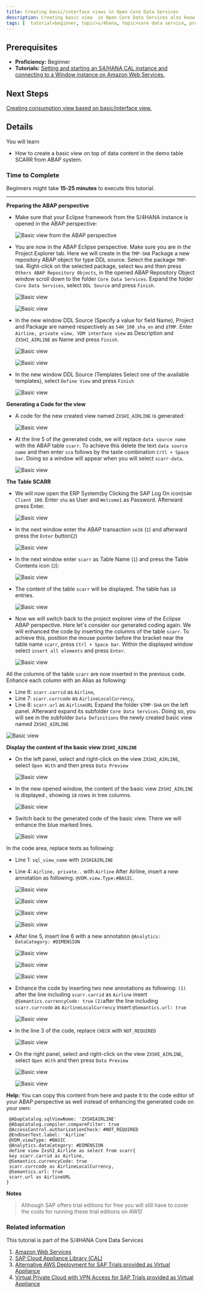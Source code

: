 ```yaml
---
title: Creating basic/interface views in Open Core Data Services
description: Creating basic view  in Open Core Data Services also know as interface view
tags: [  tutorial>beginner, topic>s/4hana, topic>core data service, products>sap-s/4 hana on-premise ]
---
```

## Prerequisites  
 - **Proficiency:** Beginner
 - **Tutorials:** [Setting and starting an S4/HANA CAL instance and connecting to a Window instance on Amazon Web Services. ](http://go.sap.com/developer/tutorials/hana-setup-cloud.html)

## Next Steps
[Creating consumption view based on basic/interface view. ](http://go.sap.com/developer/tutorials/s4hana-cds-creating-consumption-view.html)


## Details
You will learn  
- How to create a basic view on top of data content in the  demo table SCARR from ABAP system.

### Time to Complete
 Beginners might take **15-25 minutes** to execute this tutorial.

---

**Preparing the ABAP perspective**

- Make sure that your Eclipse framework from the S/4HANA instance is opened in the ABAP perspective:

     ![Basic view from the ABAP perspective](BasicView1_Abapperspective.png)

- You are now in the ABAP Eclipse perspective. Make sure you are in the Project Explorer tab. Here we will create in the `TMP-SHA` Package a new repository ABAP object for type DDL source.
Select the package `TMP-SHA`. Right-click on the selected package, select `New` and then press `Others ABAP Repository Objects`, in the opened  ABAP Repository Object window scroll down to the folder `Core Data Services`. Expand the folder `Core Data Services`, select `DDL Source` and press `Finish`.  

    ![ Basic view](BasicView2.png)

    ![Basic view](BasicView3.png)

- In the new window DDL Source (Specify a value for field Name), Project and Package are named respectively as `S4H_100_sha_en` and `$TMP`. Enter `Airline, private view, VDM interface view`  as Description and `ZXSHI_AIRLINE` as Name and press `Finish`.

    ![Basic view](BasicView4.png)

    ![Basic view](BasicView5.png)

- In the new window DDL Source (Templates Select one of the available templates), select `Define View` and press `Finish`

    ![Basic view](BasicView6.png)

**Generating a Code for the view**

- A code for the new created view named `ZXSHI_AIRLINE` is generated:

    ![Basic view](BasicView7.png)

- At the line 5 of the generated code, we will replace `data source name` with the ABAP table `scarr`.  To achieve this delete  the text `data source name` and then enter `sca` follows by the taste combination `Crtl + Space bar`. Doing so a window will appear when you will select `scarr-data`.

    ![Basic view](BasicView8.png)

**The Table SCARR**
- We will now open the ERP System(by Clicking the SAP Log On icon)`S4H Client 100`.
Enter `sha` as User and `Welcome1` as Password. Afterward press Enter.

   ![Basic view](BasicView9.png)   

- In the next window enter the  ABAP transaction `se16` (`1`) and afterward press the `Enter` button(`2`)

   ![Basic view](BasicView10.png)

- In the next window enter `scarr` as Table Name (`1`) and press the Table Contents icon (`2`):

    ![Basic view](BasicView11.png)

- The content of the table `scarr` will be displayed. The table has `18` entries.

    ![Basic view](BasicView12.png)
- Now we will switch back to the project explorer view of the Eclipse ABAP perspective. Here let's consider our generated coding again. We will enhanced the code by inserting the columns of the table `scarr`. To achieve this, position the mouse pointer before the bracket near the table name `scarr`, press `Ctrl + Space bar`. Within the displayed window select `insert all elements` and press `Enter`.

    ![Basic view](BasicView13.png)

All the columns of the table `scarr` are now inserted in the previous code. Enhance each column with an Alias as following:
 - Line 6:  `scarr.carrid` as `Airline`,
 - Line 7:  `scarr.currcode` as `AirlineLocalCurrency`,
 - Line 8:  `scarr.url` as `AirlineURL`
Expand the folder `$TMP-SHA` on the left panel. Afterward  expand its subfolder `Core Data Services`. Doing so, you will see in the subfolder `Data Definitions` the newly created basic view named `ZXSHI_AIRLINE`

  ![Basic view](BasicView14.png)

**Display the content of the basic view `ZXSHI_AIRLINE`**

- On the left panel, select and right-click on the view `ZXSHI_AIRLINE`, select `Open With` and then press `Data Preview`  

    ![Basic view](BasicView15.png)

- In the new opened window, the content of the basic view `ZXSHI_AIRLINE` is displayed , showing `18` rows in tree columns.

     ![Basic view](BasicView16.png)
- Switch back to the generated code of the basic view. There  we will enhance the blue marked lines.

     ![Basic view](BasicView17.png)

In the code area, replace texts as following:
 - Line 1: `sql_view_name` with `ZXSHIAIRLINE`
 - Line 4: `Airline, private..` with `Airline`
After Airline, insert a new annotation  as following:
 `@VDM.view.Type:#BASIC`.

    ![Basic view](BasicView18.png)

    ![Basic view](BasicView19.png)

    ![Basic view](BasicView20.png)
    
    ![Basic view](BasicView21.png)

- After line 5, insert line 6 with a new annotation `@Analytics: DataCategory: #DIMENSION`

     ![Basic view](BasicView22.png)

     ![Basic view](BasicView23.png)

     ![Basic view](BasicView25.png)

- Enhance the code by inserting two new annotations as
  following:
     `(1)` after the line including `scarr.carrid` as `Airline` insert `@Semantics.currencyCode: true`
     `(2)`after the line including `scarr.currcode` as `AirlineLocalCurrency` insert `@Semantics.url: true`

     ![Basic view](BasicView26.png)

- In the line 3 of the code, replace `CHECK` with `NOT_REQUIRED`

    ![Basic view](BasicView27.png)

- On the right panel, select and right-click on the view `ZXSHI_AIRLINE`, select `Open With` and then press `Data Preview`

    ![Basic view](BasicView28.png)

    ![Basic view](BasicView29.png)

**Help:** You can copy this content from here and paste it to the code editor of your ABAP perspective as well instead of enhancing the generated code on your own:

``` abap
 @AbapCatalog.sqlViewName: 'ZXSHIAIRLINE'
 @AbapCatalog.compiler.compareFilter: true
 @AccessControl.authorizationCheck: #NOT_REQUIRED
 @EndUserText.label: 'Airline'
 @VDM.viewType: #BASIC
 @Analytics.dataCategory: #DIMENSION
 define view ZxshI_Airline as select from scarr{
 key scarr.carrid as Airline,
 @Semantics.currencyCode: true
 scarr.currcode as AirlineLocalCurrency,
 @Semantics.url: true
 scarr.url as AirlineURL    
}
```

**Notes**
> Although SAP offers trial editions for free you will still have to cover the costs for running these trial editions on AWS!

### Related information
This tutorial is part of the S/4HANA Core Data Services

1. [Amazon Web Services](http://aws.amazon.com/)
2. [SAP Cloud Appliance Library (CAL)](https://scn.sap.com/community/cloud-appliance-library)
3. [Alternative AWS Deployment for SAP Trials provided as Virtual Appliance](https://scn.sap.com/docs/DOC-46908)
4. [Virtual Private Cloud with VPN Access for SAP Trials provided as Virtual Appliance](https://scn.sap.com/docs/DOC-46629)
